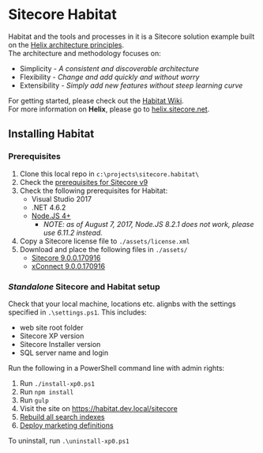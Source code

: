 # Sitecore Habitat

Habitat and the tools and processes in it is a Sitecore solution example built on the [Helix architecture principles](http://helix.sitecore.net).  
The architecture and methodology focuses on:

* Simplicity - *A consistent and discoverable architecture*
* Flexibility - *Change and add quickly and without worry*
* Extensibility - *Simply add new features without steep learning curve*

For getting started, please check out the [Habitat Wiki](../../wiki).  
For more information on **Helix**, please go to [helix.sitecore.net](http://helix.sitecore.net).

## Installing Habitat

### Prerequisites

1. Clone this local repo in `c:\projects\sitecore.habitat\`
1. Check the [prerequisites for Sitecore v9](http://mfrtm1dk1.dk.sitecore.net/developer-workstation-guide-external/#install-prerequisite-software)
1. Check the following prerequisites for Habitat:
    * Visual Studio 2017
    * .NET 4.6.2
    * [Node.JS 4+](https://nodejs.org/) 
        * _NOTE: as of August 7, 2017, Node.JS 8.2.1 does not work, please use 6.11.2 instead._
1. Copy a Sitecore license file to `./assets/license.xml`
1. Download and place the following files in `./assets/`
    * [Sitecore 9.0.0.170916](https://screleasemanagement.blob.core.windows.net/sxp/SXP9.0.0/Sitecore%209.0.0%20rev.%20170916_331/OnPrem/xp0/Sitecore%209.0.0%20rev.%20170916%20(OnPrem)_single.scwdp.zip?sv=2016-05-31&sr=b&sig=Hn8wqD13Immzf4%2BdlEeZhkjV3K8MkjONRjLj7KAA0x4%3D&se=2017-11-15T06%3A26%3A43Z&sp=r)
    * [xConnect 9.0.0.170916](https://screleasemanagement.blob.core.windows.net/sxp/SXP9.0.0/Sitecore%209.0.0%20rev.%20170916_331/OnPrem/xp0/Sitecore%209.0.0%20rev.%20170916%20(OnPrem)_xp0xconnect.scwdp.zip?sv=2015-04-05&sr=b&sig=AaY%2BE5x3tRSmh0W1pF%2F3FKHmOGlYrJ81eEVng3UBw3Q%3D&se=2017-11-15T06%3A28%3A25Z&sp=r)

### *Standalone* Sitecore and Habitat setup

Check that your local machine, locations etc. alignbs with the settings specified in `.\settings.ps1`. This includes:
* web site root folder
* Sitecore XP version
* Sitecore Installer version
* SQL server name and login

Run the following in a PowerShell command line with admin rights:
1. Run `./install-xp0.ps1`
1. Run `npm install`
1. Run `gulp`
1. Visit the site on https://habitat.dev.local/sitecore
1. [Rebuild all search indexes](https://doc.sitecore.net/sitecore_experience_platform/setting_up_and_maintaining/search_and_indexing/indexing/rebuild_search_indexes)
1. [Deploy marketing definitions](https://doc.sitecore.net/sitecore_experience_platform/developing/marketing_operations/deploy_marketing_definitions)

To uninstall, run `.\uninstall-xp0.ps1`